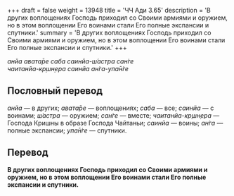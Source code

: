 +++
draft = false
weight = 13948
title = 'ЧЧ Ади 3.65'
description = 'В других воплощениях Господь приходил со Своими армиями и оружием, но в этом воплощении Его воинами стали Его полные экспансии и спутники.'
summary = 'В других воплощениях Господь приходил со Своими армиями и оружием, но в этом воплощении Его воинами стали Его полные экспансии и спутники.'
+++

_анйа авата̄ре саба саинйа-ш́астра сан̇ге  
чаитанйа-кр̣шн̣ера саинйа ан̇га-упа̄н̇ге_

## Пословный перевод

_анйа_ — в других; _авата̄ре_ — воплощениях; _саба_ — все; _саинйа_ — с воинами; _ш́астра_ — оружием; _сан̇ге_ — вместе; _чаитанйа_\-_кр̣шн̣ера_ — Господа Кришны в образе Господа Чайтаньи; _саинйа_ — воины; _ан̇га_ — полные экспансии; _упа̄н̇ге_ — спутники.

## Перевод

**В других воплощениях Господь приходил со Своими армиями и оружием, но в этом воплощении Его воинами стали Его полные экспансии и спутники.**
